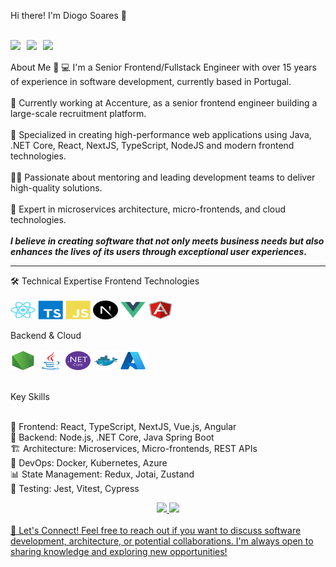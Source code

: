 Hi there! I'm Diogo Soares 👋
<br/>
<br/>
<div align="left">
<a href="https://www.linkedin.com/in/diogoschmidtsoares" target="_blank">
  <img align="left" width="26px" src="https://cdn.jsdelivr.net/npm/simple-icons@v3/icons/linkedin.svg?color=0A66C2" />
</a>
<a href="https://diogosoares.dev" target="_blank">
  <img align="left" width="26px" src="https://cdn.jsdelivr.net/npm/simple-icons@v3/icons/readthedocs.svg?color=FF9800" />
</a>
<a href="mailto:diogoschsoares@gmail.com" target="_blank">
  <img align="left" width="28px" src="https://cdn.jsdelivr.net/npm/simple-icons@v3/icons/gmail.svg?color=EA4335" />
</a>
<br/>
<br/>
About Me 🚀
💻 I'm a Senior Frontend/Fullstack Engineer with over 15 years of experience in software development, currently based in Portugal. </br></br>
🏦 Currently working at Accenture, as a senior frontend engineer building a large-scale recruitment platform. </br></br>
🌟 Specialized in creating high-performance web applications using Java, .NET Core, React, NextJS, TypeScript, NodeJS and modern frontend technologies. </br></br>
👨‍🏫 Passionate about mentoring and leading development teams to deliver high-quality solutions. </br></br>
🎯 Expert in microservices architecture, micro-frontends, and cloud technologies. </br></br>
<b><i>I believe in creating software that not only meets business needs but also enhances the lives of its users through exceptional user experiences.</i></b>
<hr />
🛠 Technical Expertise
Frontend Technologies
<br/>
<br/>
<div style="display: inline_block">
  <img align="center" alt="React" height="30" width="40" src="https://raw.githubusercontent.com/devicons/devicon/master/icons/react/react-original.svg">
  <img align="center" alt="TypeScript" height="30" width="40" src="https://raw.githubusercontent.com/devicons/devicon/master/icons/typescript/typescript-plain.svg">
  <img align="center" alt="JavaScript" height="30" width="40" src="https://raw.githubusercontent.com/devicons/devicon/master/icons/javascript/javascript-plain.svg">
  <img align="center" alt="NextJS" height="30" width="40" src="https://raw.githubusercontent.com/devicons/devicon/master/icons/nextjs/nextjs-original.svg">
  <img align="center" alt="Vue" height="30" width="40" src="https://raw.githubusercontent.com/devicons/devicon/master/icons/vuejs/vuejs-original.svg">
  <img align="center" alt="Angular" height="30" width="40" src="https://raw.githubusercontent.com/devicons/devicon/master/icons/angularjs/angularjs-original.svg">
</div>
<br/>
Backend & Cloud
<br/><br/>
<div style="display: inline_block">
  <img align="center" alt="NodeJS" height="30" width="40" src="https://raw.githubusercontent.com/devicons/devicon/master/icons/nodejs/nodejs-original.svg">
  <img align="center" alt="Java" height="30" width="40" src="https://raw.githubusercontent.com/devicons/devicon/master/icons/java/java-original.svg">
  <img align="center" alt="DotNet" height="30" width="40" src="https://raw.githubusercontent.com/devicons/devicon/master/icons/dotnetcore/dotnetcore-original.svg">
  <img align="center" alt="Docker" height="30" width="40" src="https://raw.githubusercontent.com/devicons/devicon/master/icons/docker/docker-original.svg">
  <img align="center" alt="Azure" height="30" width="40" src="https://raw.githubusercontent.com/devicons/devicon/master/icons/azure/azure-original.svg">
</div>
<br/><br/>
Key Skills
<br/><br/>

🎨 Frontend: React, TypeScript, NextJS, Vue.js, Angular
<br/>
🔧 Backend: Node.js, .NET Core, Java Spring Boot
<br/>
🏗️ Architecture: Microservices, Micro-frontends, REST APIs
<br/>
🚀 DevOps: Docker, Kubernetes, Azure
<br/>
📊 State Management: Redux, Jotai, Zustand
<br/>
🎯 Testing: Jest, Vitest, Cypress

<div align="center">
  <a href="https://github.com/soaresdiogo">
  <img height="180em" src="https://github-readme-stats.vercel.app/api?username=soaresdiogo&show_icons=true&theme=gradient&include_all_commits=true&count_private=true"/>
  <img height="180em" src="https://github-readme-stats.vercel.app/api/top-langs/?username=soaresdiogo&layout=compact&langs_count=7&theme=gradient&cache_seconds=1800""/>
</div>
<br/>
💬 Let's Connect!
Feel free to reach out if you want to discuss software development, architecture, or potential collaborations. I'm always open to sharing knowledge and exploring new opportunities!
